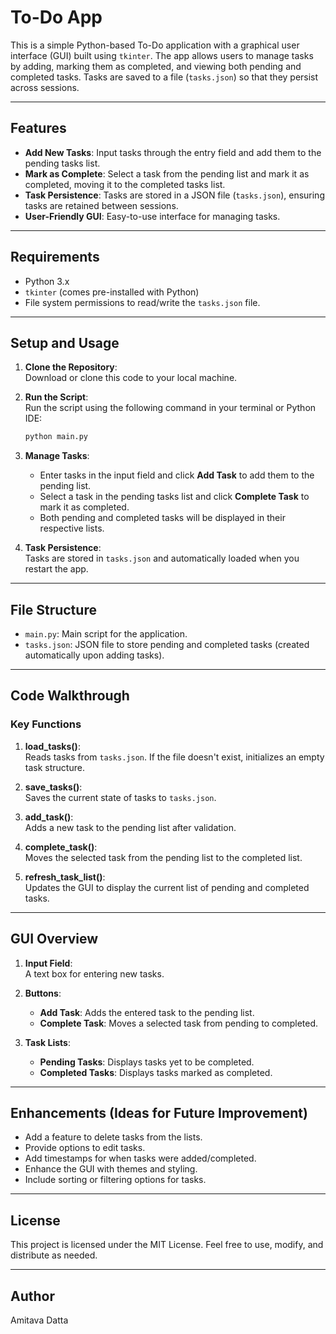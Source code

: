 #  To-Do App

This is a simple Python-based To-Do application with a graphical user interface (GUI) built using `tkinter`. The app allows users to manage tasks by adding, marking them as completed, and viewing both pending and completed tasks. Tasks are saved to a file (`tasks.json`) so that they persist across sessions.

---

## Features

- **Add New Tasks**: Input tasks through the entry field and add them to the pending tasks list.
- **Mark as Complete**: Select a task from the pending list and mark it as completed, moving it to the completed tasks list.
- **Task Persistence**: Tasks are stored in a JSON file (`tasks.json`), ensuring tasks are retained between sessions.
- **User-Friendly GUI**: Easy-to-use interface for managing tasks.

---

## Requirements

- Python 3.x
- `tkinter` (comes pre-installed with Python)
- File system permissions to read/write the `tasks.json` file.

---

## Setup and Usage

1. **Clone the Repository**:  
   Download or clone this code to your local machine.

2. **Run the Script**:  
   Run the script using the following command in your terminal or Python IDE:
   ```bash
   python main.py
   ```

3. **Manage Tasks**:  
   - Enter tasks in the input field and click **Add Task** to add them to the pending list.
   - Select a task in the pending tasks list and click **Complete Task** to mark it as completed.
   - Both pending and completed tasks will be displayed in their respective lists.

4. **Task Persistence**:  
   Tasks are stored in `tasks.json` and automatically loaded when you restart the app.

---

## File Structure

- `main.py`: Main script for the application.
- `tasks.json`: JSON file to store pending and completed tasks (created automatically upon adding tasks).

---

## Code Walkthrough

### Key Functions

1. **load_tasks()**:  
   Reads tasks from `tasks.json`. If the file doesn't exist, initializes an empty task structure.

2. **save_tasks()**:  
   Saves the current state of tasks to `tasks.json`.

3. **add_task()**:  
   Adds a new task to the pending list after validation.

4. **complete_task()**:  
   Moves the selected task from the pending list to the completed list.

5. **refresh_task_list()**:  
   Updates the GUI to display the current list of pending and completed tasks.

---

## GUI Overview

1. **Input Field**:  
   A text box for entering new tasks.

2. **Buttons**:  
   - **Add Task**: Adds the entered task to the pending list.
   - **Complete Task**: Moves a selected task from pending to completed.

3. **Task Lists**:  
   - **Pending Tasks**: Displays tasks yet to be completed.
   - **Completed Tasks**: Displays tasks marked as completed.

---

## Enhancements (Ideas for Future Improvement)

- Add a feature to delete tasks from the lists.
- Provide options to edit tasks.
- Add timestamps for when tasks were added/completed.
- Enhance the GUI with themes and styling.
- Include sorting or filtering options for tasks.

---

## License

This project is licensed under the MIT License. Feel free to use, modify, and distribute as needed.

---

## Author

Amitava Datta